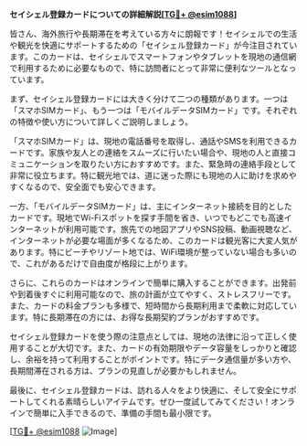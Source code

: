 **セイシェル登録カードについての詳細解説[[TG💪+ @esim1088](https://t.me/s/esim1088)]**

皆さん、海外旅行や長期滞在を考えている方々に朗報です！セイシェルでの生活や観光を快適にサポートするための「セイシェル登録カード」が今注目されています。このカードは、セイシェルでスマートフォンやタブレットを現地の通信網で利用するために必要なもので、特に訪問者にとって非常に便利なツールとなっています。

まず、セイシェル登録カードには大きく分けて二つの種類があります。一つは「スマホSIMカード」、もう一つは「モバイルデータSIMカード」です。それぞれの特徴や使い方について詳しくご説明しましょう。

「スマホSIMカード」は、現地の電話番号を取得し、通話やSMSを利用できるカードです。家族や友人との連絡をスムーズに行いたい場合や、現地の人と直接コミュニケーションを取りたい方におすすめです。また、緊急時の連絡手段として非常に役立ちます。特に観光地では、道に迷った際にも現地の人に助けを求めやすくなるので、安全面でも安心できます。

一方、「モバイルデータSIMカード」は、主にインターネット接続を目的としたカードです。現地でWi-Fiスポットを探す手間を省き、いつでもどこでも高速インターネットが利用可能です。旅先での地図アプリやSNS投稿、動画視聴など、インターネットが必要な場面が多くなるため、このカードは観光客に大変人気があります。特にビーチやリゾート地では、WiFi環境が整っていない場合も多いので、これがあるだけで自由度が格段に上がります。

さらに、これらのカードはオンラインで簡単に購入することができます。出発前や到着後すぐに利用可能なので、旅の計画が立てやすく、ストレスフリーです。また、カードの料金プランも多様で、短時間から長期利用まで柔軟に対応しています。特に長期滞在の方には、お得な長期契約プランがおすすめです。

セイシェル登録カードを使う際の注意点としては、現地の法律に沿って正しく使用することが大切です。また、カードの有効期限やデータ容量をしっかりと確認し、余裕を持って利用することがポイントです。特にデータ通信量が多い方や、長期間滞在される方は、プランの見直しが必要かもしれません。

最後に、セイシェル登録カードは、訪れる人々をより快適に、そして安全にサポートしてくれる素晴らしいアイテムです。ぜひ一度試してみてください！オンラインで簡単に入手できるので、準備の手間も最小限です。

[[TG💪+ @esim1088](https://t.me/s/esim1088) ![Image](https://i.postimg.cc/Y0z9fWf4/image.png)]